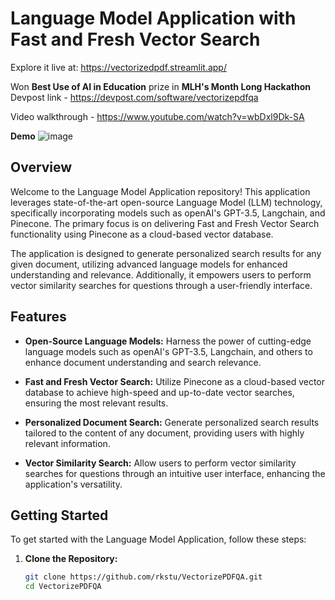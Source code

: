 # Language Model Application with Fast and Fresh Vector Search
Explore it live at: https://vectorizedpdf.streamlit.app/

Won **Best Use of AI in Education** prize in **MLH's Month Long Hackathon** Devpost link - https://devpost.com/software/vectorizepdfqa

Video walkthrough - https://www.youtube.com/watch?v=wbDxl9Dk-SA

**Demo**
![image](https://github.com/rkstu/VectorizePDFQA/assets/93584728/65859a31-2472-4ff0-9566-ed12e345d293)



## Overview

Welcome to the Language Model Application repository! This application leverages state-of-the-art open-source Language Model (LLM) technology, specifically incorporating models such as openAI's GPT-3.5, Langchain, and Pinecone. The primary focus is on delivering Fast and Fresh Vector Search functionality using Pinecone as a cloud-based vector database.

The application is designed to generate personalized search results for any given document, utilizing advanced language models for enhanced understanding and relevance. Additionally, it empowers users to perform vector similarity searches for questions through a user-friendly interface.

## Features

- **Open-Source Language Models:** Harness the power of cutting-edge language models such as openAI's GPT-3.5, Langchain, and others to enhance document understanding and search relevance.

- **Fast and Fresh Vector Search:** Utilize Pinecone as a cloud-based vector database to achieve high-speed and up-to-date vector searches, ensuring the most relevant results.

- **Personalized Document Search:** Generate personalized search results tailored to the content of any document, providing users with highly relevant information.

- **Vector Similarity Search:** Allow users to perform vector similarity searches for questions through an intuitive user interface, enhancing the application's versatility.

## Getting Started

To get started with the Language Model Application, follow these steps:

1. **Clone the Repository:**
   ```bash
   git clone https://github.com/rkstu/VectorizePDFQA.git
   cd VectorizePDFQA
